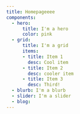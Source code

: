 ```yaml
---
title: Homepageeee
components:
  - hero:
      title: I'm a hero
      color: pink
  - grid:
      title: I'm a grid
      items:
      - title: Item 1
        desc: Cool item
      - title: Item 2
        desc: cooler item
      - title: Item 3
        desc: Third!
  - blurb: I'm a blurb
  - slider: I'm a slider
  - blog:
---
```

